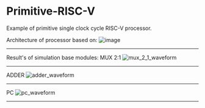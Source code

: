 # Primitive-RISC-V
Example of primitive single clock cycle RISC-V processor.

Architecture of processor based on:
![image](https://github.com/user-attachments/assets/618a5477-ddd7-4a22-80d5-e74d05265a0d)

---

Result's of simulation base modules:
MUX 2:1
![mux_2_1_waveform](https://github.com/user-attachments/assets/bcbe9de8-0c03-4c12-8f4a-a2886447684e)

---

ADDER
![adder_waveform](https://github.com/user-attachments/assets/9dbab0e0-8573-4644-9e3d-23a010301310)

---

PC
![pc_waveform](https://github.com/user-attachments/assets/34fa43cd-8d58-42e0-92d7-c28a83bac988)

---




